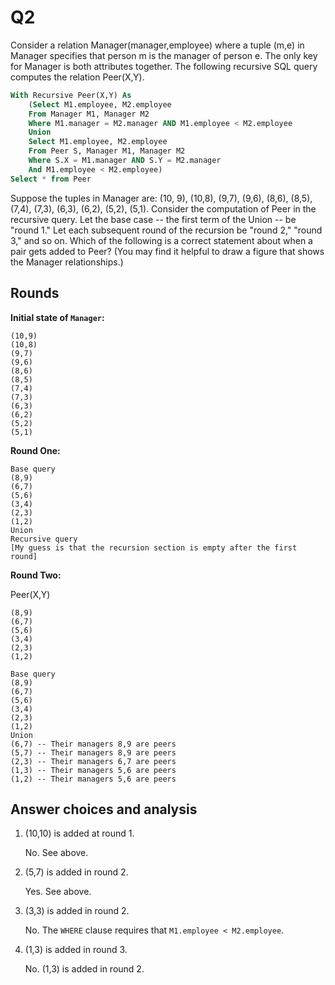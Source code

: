 Q2
=

Consider a relation Manager(manager,employee) where a tuple (m,e) in Manager specifies that person m is the manager of person e. The only key for Manager is both attributes together. The following recursive SQL query computes the relation Peer(X,Y).

```sql
With Recursive Peer(X,Y) As
    (Select M1.employee, M2.employee
    From Manager M1, Manager M2
    Where M1.manager = M2.manager AND M1.employee < M2.employee
    Union
    Select M1.employee, M2.employee
    From Peer S, Manager M1, Manager M2
    Where S.X = M1.manager AND S.Y = M2.manager
    And M1.employee < M2.employee)
Select * from Peer
```

Suppose the tuples in Manager are: (10, 9), (10,8), (9,7), (9,6), (8,6), (8,5), (7,4), (7,3), (6,3), (6,2), (5,2), (5,1). Consider the computation of Peer in the recursive query. Let the base case -- the first term of the Union -- be "round 1." Let each subsequent round of the recursion be "round 2," "round 3," and so on. Which of the following is a correct statement about when a pair gets added to Peer? (You may find it helpful to draw a figure that shows the Manager relationships.)

Rounds
-

**Initial state of `Manager`:**

```
(10,9)
(10,8)
(9,7)
(9,6)
(8,6)
(8,5)
(7,4)
(7,3)
(6,3)
(6,2)
(5,2)
(5,1)
```

**Round One:**

```
Base query
(8,9)
(6,7)
(5,6)
(3,4)
(2,3)
(1,2)
Union
Recursive query
[My guess is that the recursion section is empty after the first round]
```

**Round Two:**

Peer(X,Y)

```
(8,9)
(6,7)
(5,6)
(3,4)
(2,3)
(1,2)
```

```
Base query
(8,9)
(6,7)
(5,6)
(3,4)
(2,3)
(1,2)
Union
(6,7) -- Their managers 8,9 are peers
(5,7) -- Their managers 8,9 are peers
(2,3) -- Their managers 6,7 are peers
(1,3) -- Their managers 5,6 are peers
(1,2) -- Their managers 5,6 are peers
```

Answer choices and analysis
-



1. (10,10) is added at round 1.

    No. See above.

2. (5,7) is added in round 2.

    Yes. See above.

3. (3,3) is added in round 2.

    No. The `WHERE` clause requires that `M1.employee < M2.employee`.

4. (1,3) is added in round 3.

    No. (1,3) is added in round 2.


